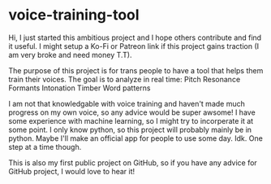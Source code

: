 # voice-training-tool
Hi, I just started this ambitious project and I hope others contribute and find it useful. I might setup a Ko-Fi or Patreon link if this project gains traction (I am very broke and need money T.T).

The purpose of this project is for trans people to have a tool that helps them train their voices. The goal is to analyze in real time:
Pitch
Resonance
Formants
Intonation
Timber
Word patterns

I am not that knowledgable with voice training and haven't made much progress on my own voice, so any advice would be super awsome! I have some experience with machine learning, so I might try to incorperate it at some point. I only know python, so this project will probably mainly be in python. Maybe I'll make an official app for people to use some day. Idk. One step at a time though.

This is also my first public project on GitHub, so if you have any advice for GitHub project, I would love to hear it!